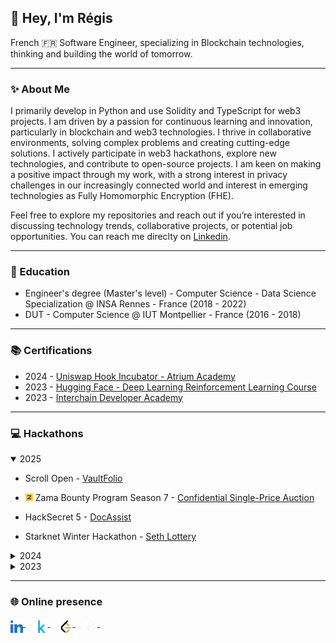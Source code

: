 
👋 Hey, I'm Régis
-------------

French 🇫🇷 Software Engineer, specializing in Blockchain technologies, thinking and building the world of tomorrow.

-------------

### ✨ About Me

I primarily develop in Python and use Solidity and TypeScript for web3 projects. I am driven by a passion for continuous learning and innovation, particularly in blockchain and web3 technologies. I thrive in collaborative environments, solving complex problems and creating cutting-edge solutions. I actively participate in web3 hackathons, explore new technologies, and contribute to open-source projects. I am keen on making a positive impact through my work, with a strong interest in privacy challenges in our increasingly connected world and interest in emerging technologies as Fully Homomorphic Encryption (FHE).

Feel free to explore my repositories and reach out if you’re interested in discussing technology trends, collaborative projects, or potential job opportunities. You can reach me direclty on [Linkedin](https://linkedin.com/in/regis-graptin/).

-------------

### 🏫 Education

- Engineer's degree (Master's level) - Computer Science - Data Science Specialization @ INSA Rennes - France (2018 - 2022)
- DUT - Computer Science @ IUT Montpellier - France (2016 - 2018)

-------------

### 📚 Certifications

- 2024 - [Uniswap Hook Incubator - Atrium Academy](https://opensea.io/assets/matic/0x130fa2dca456c2166c5505693dc1535040705dc2/67)
- 2023 - [Hugging Face - Deep Learning Reinforcement Learning Course](https://media.licdn.com/dms/image/D4E22AQGSGp2XPTOYrw/feedshare-shrink_800/0/1679758234495?e=1724284800&v=beta&t=pQYKcwpb9bVNLUy4_E34Vc307JO5zg1jQKXR-PHC9dg)
- 2023 - [Interchain Developer Academy](https://badgr.com/public/assertions/G5fClgwPTC62P6wD3K8hpQ)


-------------

### 💻 Hackathons


<details open>
<summary>
2025
</summary>

- Scroll Open - [VaultFolio](https://github.com/RegisGraptin/VaultFolio)

- <picture><img src="./images/zama.png" alt="ETH Global icon" width="12"></picture> 
Zama Bounty Program Season 7 - [Confidential Single-Price Auction](https://github.com/RegisGraptin/ConfidentialAuction)

- HackSecret 5 - [DocAssist](https://dorahacks.io/buidl/22966)

- Starknet Winter Hackathon - [Seth Lottery](https://app.buidlbox.io/projects/sethspin?path=projects%2Fsethspin)

</details>
<details>
<summary>
2024
</summary>

- Uniswap Hook Incubator - Cohort 3 - [Autopilot Hook](https://projects.atrium.academy/Autopilot-Hook-1555f0444abe817785f4dafc10e4db5d) 

- <picture><source media="(prefers-color-scheme: dark)" srcset="./images/eth_global_icon_black.svg"><source media="(prefers-color-scheme: light)" srcset="./images/eth_global_icon_white.png"><img alt="ETH Global icon" width="12"></picture>
ETHGlobal Bangkok - [PourItOnChain](https://ethglobal.com/showcase/pouritonchain-u5f5x)

- HackSecret 4 - [Private Acknowledge Receipt on Chain](https://dorahacks.io/buidl/16855)

- ETH KL - [Stake & Run](https://devfolio.co/projects/start-and-run-8aed)

- Level Up Mini-Hack - [CipherScroll](https://github.com/RegisGraptin/CipherScroll)

- <picture><source media="(prefers-color-scheme: dark)" srcset="./images/eth_global_icon_black.svg"><source media="(prefers-color-scheme: light)" srcset="./images/eth_global_icon_white.png"><img alt="ETH Global icon" width="12"></picture>
ETHGlobal Singapore - [Unify Finance](https://ethglobal.com/showcase/unify-finance-9dipd)

- <picture><source media="(prefers-color-scheme: dark)" srcset="./images/eth_global_icon_black.svg"><source media="(prefers-color-scheme: light)" srcset="./images/eth_global_icon_white.png"><img alt="ETH Global icon" width="12"></picture>
Superhack 2024 - [Grant It](https://ethglobal.com/showcase/grant-it-h3sjo)

- <picture><source media="(prefers-color-scheme: dark)" srcset="./images/eth_global_icon_black.svg"><source media="(prefers-color-scheme: light)" srcset="./images/eth_global_icon_white.png"><img alt="ETH Global icon" width="12"></picture>
ETHGlobal Brussels - [Meal Review](https://ethglobal.com/showcase/meal-review-1fry1)

- iBuild Online Hackathon - [RouteGuard](https://taikai.network/iExec/hackathons/ibuild/projects/clvhv2b9v059f3r01e0f0jfuu/idea)

- ETHDam - [B-Hook](https://taikai.network/cryptocanal/hackathons/ethdam2024/projects/clux971fz00nuvq01mh9g5phl/idea)

- ETH Oxford - [Health Book](https://taikai.network/home-dao/hackathons/ethoxford/projects/cltkcxi1404gdy5016nv6jtnh/idea)

-----------
</details>

<details>
<summary>
2023
</summary>

- <picture><source media="(prefers-color-scheme: dark)" srcset="./images/eth_global_icon_black.svg"><source media="(prefers-color-scheme: light)" srcset="./images/eth_global_icon_white.png"><img alt="ETH Global icon" width="12"></picture>
ETHGlobal Istanbul - [Safety First](https://ethglobal.com/showcase/safety-first-98km1)

- ETHRome - [Quo-Roma](https://taikai.network/ethrome/hackathons/ethrome-23/projects/clnfs4sq800bzy90134ygt0rz/idea)

- <picture><source media="(prefers-color-scheme: dark)" srcset="./images/eth_global_icon_black.svg"><source media="(prefers-color-scheme: light)" srcset="./images/eth_global_icon_white.png"><img alt="ETH Global icon" width="12"></picture>
ETHGlobal Paris - [Flora App](https://ethglobal.com/showcase/flora-app-nqkw0)

- ETH Brussels - [TOKENESTATE](https://taikai.network/ethbrussels/hackathons/ETHBrussels/projects/cliq6kjwm027uwn01a7nk2xr8/idea)

- ETH Porto - [Greenroom](https://taikai.network/ethporto/hackathons/ethportohackathon2023/projects/clfdpv1g640192101x27zcukt74/idea)


</details>


-------------


### 🌐 Online presence 

<p align="left">
    <a href="https://fr.linkedin.com/in/regis-graptin/en">
        <img src="./images/linkedin.svg" alt="Linkedin logo" width="20" height="20" align="middle" />
    </a>&nbsp;&nbsp;&nbsp;
    <a href="https://www.kaggle.com/rerere">
        <img src="./images/kaggle.svg" alt="Kaggle logo" width="20" height="20" align="middle" />
    </a>&nbsp;&nbsp;&nbsp;
    <a href="https://leetcode.com/rere-rere/">
        <img src="./images/leetcode.svg" alt="Leetcode logo" width="20" height="20" align="middle" />
    </a>&nbsp;&nbsp;&nbsp;
    <a href="https://nodeguardians.io/character/rere">
        <img src="./images/nodeguardians.svg" alt="Node Guardians logo" width="20" height="20" align="middle" />
    </a>&nbsp;&nbsp;&nbsp;
</p>
